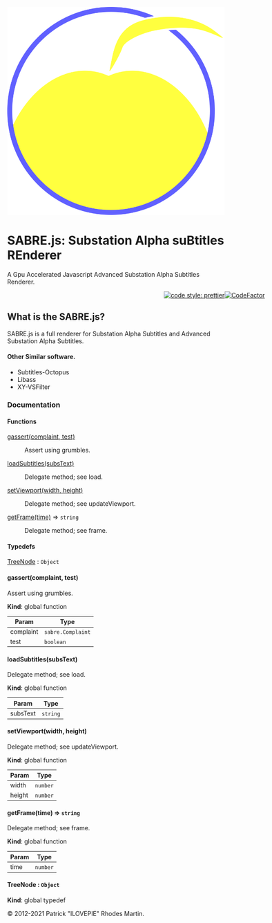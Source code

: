 ![SABRE.js](sabre.svg)

# SABRE.js: Substation Alpha suBtitles REnderer

A Gpu Accelerated Javascript Advanced Substation Alpha Subtitles Renderer.

<span style="text-align:center; width:100vw;display:inline-block;">[![code style: prettier](https://img.shields.io/badge/code_style-prettier-ff69b4.svg?style=flat-square)](https://github.com/prettier/prettier)[![CodeFactor](https://www.codefactor.io/repository/github/sabre-js/sabre.js/badge)](https://www.codefactor.io/repository/github/sabre-js/sabre.js)</span>

## What is the SABRE.js?

SABRE.js is a full renderer for Substation Alpha Subtitles and Advanced Substation Alpha Subtitles.

#### Other Similar software.

-   Subtitles-Octopus
-   Libass
-   XY-VSFilter

### Documentation

#### Functions

<dl>
<dt><a href="#gassert">gassert(complaint, test)</a></dt>
<dd><p>Assert using grumbles.</p>
</dd>
<dt><a href="#loadSubtitles">loadSubtitles(subsText)</a></dt>
<dd><p>Delegate method; see load.</p>
</dd>
<dt><a href="#setViewport">setViewport(width, height)</a></dt>
<dd><p>Delegate method; see updateViewport.</p>
</dd>
<dt><a href="#getFrame">getFrame(time)</a> ⇒ <code>string</code></dt>
<dd><p>Delegate method; see frame.</p>
</dd>
</dl>

#### Typedefs

<dl>
<dt><a href="#TreeNode">TreeNode</a> : <code>Object</code></dt>
<dd></dd>
</dl>

<a name="gassert"></a>

#### gassert(complaint, test)

Assert using grumbles.

**Kind**: global function

| Param     | Type                         |
| --------- | ---------------------------- |
| complaint | <code>sabre.Complaint</code> |
| test      | <code>boolean</code>         |

<a name="loadSubtitles"></a>

#### loadSubtitles(subsText)

Delegate method; see load.

**Kind**: global function

| Param    | Type                |
| -------- | ------------------- |
| subsText | <code>string</code> |

<a name="setViewport"></a>

#### setViewport(width, height)

Delegate method; see updateViewport.

**Kind**: global function

| Param  | Type                |
| ------ | ------------------- |
| width  | <code>number</code> |
| height | <code>number</code> |

<a name="getFrame"></a>

#### getFrame(time) ⇒ <code>string</code>

Delegate method; see frame.

**Kind**: global function

| Param | Type                |
| ----- | ------------------- |
| time  | <code>number</code> |

<a name="TreeNode"></a>

#### TreeNode : <code>Object</code>

**Kind**: global typedef

&copy; 2012-2021 Patrick "ILOVEPIE" Rhodes Martin.
